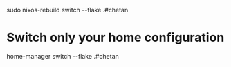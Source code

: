 sudo nixos-rebuild switch --flake .#chetan


# Switch only your home configuration
home-manager switch --flake .#chetan
